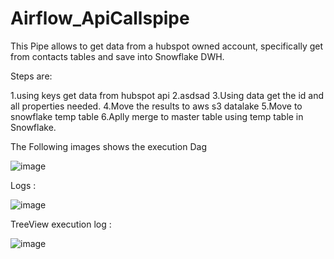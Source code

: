 # Airflow_ApiCallspipe

This Pipe allows to get data from a hubspot owned account, specifically get from contacts tables and save into Snowflake DWH.  

Steps are:

1.using keys get data from hubspot api
2.asdsad
3.Using data get the id and all properties needed.
4.Move the results to aws s3 datalake
5.Move to snowflake temp table
6.Aplly merge to master table using temp table in Snowflake.
 
The Following images shows the execution Dag

![image](https://user-images.githubusercontent.com/5835040/116147472-62109280-a6a5-11eb-82f8-66977f47c11f.png)

Logs :

![image](https://user-images.githubusercontent.com/5835040/116147567-840a1500-a6a5-11eb-9be1-cd86e581da22.png)

TreeView execution log :

![image](https://user-images.githubusercontent.com/5835040/116147677-a0a64d00-a6a5-11eb-8c04-62871f3b6b07.png)
